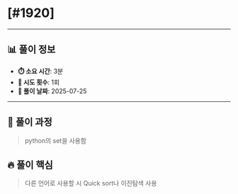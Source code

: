 # [#1920]

---

## 📊 풀이 정보

- **⏱️ 소요 시간**: 3분
- **🔄 시도 횟수**: 1회
- **📅 풀이 날짜**: 2025-07-25

---

## 💭 풀이 과정

> python의 set을 사용함

## 🔥 풀이 핵심

> 다른 언어로 사용할 시 Quick sort나 이진탐색 사용

